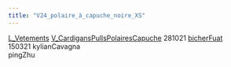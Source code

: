 ```yaml
---
title: "V24_polaire_à_capuche_noire_XS"
---
```


[L_Vetements](notes/equipements/L_Vetements.md) [V_CardigansPullsPolairesCapuche](notes/equipements/vetements/V_CardigansPullsPolairesCapuche.md) 281021 [bicherFuat](notes/utilisateurs/beneficiaires/bicherFuat.md)\
150321 kylianCavagna\
pingZhu